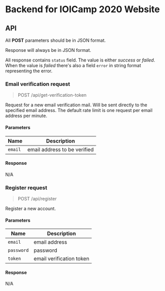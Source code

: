 # Backend for IOICamp 2020 Website

## API

All **POST** parameters should be in JSON format.

Response will always be in JSON format.

All response contains `status` field. The value is either *success* or *failed*. When the value is *failed* there's also a field `error` in string format representing the error.

### Email verification request

> POST /api/get-verification-token

Request for a new email verification mail. Will be sent directly to the specified email address. The default rate limit is one request per email address per minute.

#### Parameters

| Name | Description |
|---|---|
| `email` | email address to be verified |

#### Response

N/A

### Register request

> POST /api/register

Register a new account.

#### Parameters

| Name | Description |
|---|---|
| `email` | email address |
|  `password` | password |
| `token` | email verification token |

#### Response

N/A
